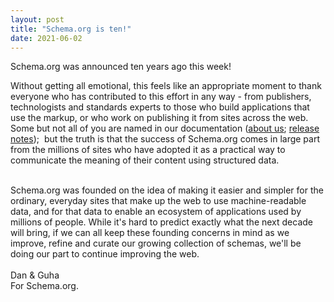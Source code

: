 ```yaml
---
layout: post
title: "Schema.org is ten!"
date: 2021-06-02
---
```


<p>Schema.org was announced ten years ago this week!</p>
<p>Without getting all emotional, this feels like an appropriate moment to thank everyone who has contributed to this effort in any way - from publishers, technologists and standards experts to those who build applications that use the markup, or who work on publishing it from sites across the web. Some but not all of you are named in our documentation (<a href="https://schema.org/docs/about.html">about us</a>; <a href="https://schema.org/docs/releases.html">release notes</a>);  but the truth is that the success of Schema.org comes in large part from the millions of sites who have adopted it as a practical way to communicate the meaning of their content using structured data. <div><br /></div><div>Schema.org was founded on the idea of making it easier and simpler for the ordinary, everyday sites that make up the web to use machine-readable data, and for that data to enable an ecosystem of applications used by millions of people. While it's hard to predict exactly what the next decade will bring, if we can all keep these founding concerns in mind as we improve, refine and curate our growing collection of schemas, we'll be doing our part to continue improving the web.</div><div><br /></div><div>Dan &amp; Guha</div><div>For Schema.org.</div></p>